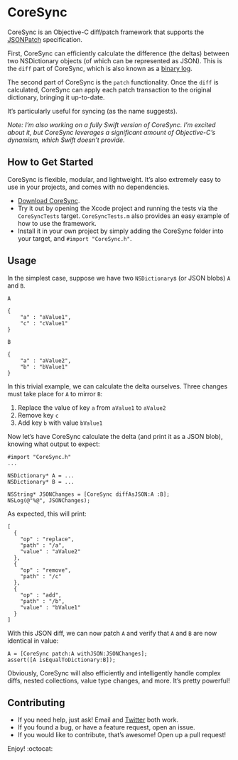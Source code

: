 # CoreSync

CoreSync is an Objective-C diff/patch framework that supports the [JSONPatch](http://jsonpatch.com) specification.

First, CoreSync can efficiently calculate the difference (the deltas) between two NSDictionary objects (of which can be represented as JSON). This is the `diff` part of CoreSync, which is also known as a [binary log](https://dev.mysql.com/doc/refman/5.0/en/binary-log.html).

The second part of CoreSync is the `patch` functionality. Once the `diff` is calculated, CoreSync can apply each patch transaction to the original dictionary, bringing it up-to-date.

It’s particularly useful for syncing (as the name suggests).

*Note: I’m also working on a fully Swift version of CoreSync. I’m excited about it, but CoreSync leverages a significant amount of Objective-C’s dynamism, which Swift doesn’t provide.*

## How to Get Started

CoreSync is flexible, modular, and lightweight. It’s also extremely easy to use in your projects, and comes with no dependencies.

- [Download CoreSync](https://github.com/jtrivedi/CoreSync/archive/master.zip).
- Try it out by opening the Xcode project and running the tests via the `CoreSyncTests` target. `CoreSyncTests.m` also provides an easy example of how to use the framework.
- Install it in your own project by simply adding the CoreSync folder into your target, and `#import "CoreSync.h"`.

## Usage

In the simplest case, suppose we have two `NSDictionary`s (or JSON blobs) `A` and `B`.

`A`
```objc
{
    "a" : "aValue1",
    "c" : "cValue1"
}
```
`B`
```objc
{
    "a" : "aValue2",
    "b" : "bValue1"
}
```

In this trivial example, we can calculate the delta ourselves. Three changes must take place for `A` to mirror `B`:

1. Replace the value of key `a` from `aValue1` to `aValue2`
2. Remove key `c`
3. Add key `b` with value `bValue1`

Now let’s have CoreSync calculate the delta (and print it as a JSON blob), knowing what output to expect:

```objc
#import "CoreSync.h"
...

NSDictionary* A = ...
NSDictionary* B = ...

NSString* JSONChanges = [CoreSync diffAsJSON:A :B];
NSLog(@"%@", JSONChanges);
```

As expected, this will print:
```objc
[
  {
    "op" : "replace",
    "path" : "/a",
    "value" : "aValue2"
  },
  {
    "op" : "remove",
    "path" : "/c"
  },
  {
    "op" : "add",
    "path" : "/b",
    "value" : "bValue1"
  }
]
```

With this JSON diff, we can now patch `A` and verify that `A` and `B` are now identical in value:

```objc
A = [CoreSync patch:A withJSON:JSONChanges];
assert([A isEqualToDictionary:B]);
```

Obviously, CoreSync will also efficiently and intelligently handle complex diffs, nested collections, value type changes, and more. It’s pretty powerful!

## Contributing

- If you need help, just ask! Email and [Twitter](https://twitter.com/jmtrivedi) both work.
- If you found a bug, or have a feature request, open an issue.
- If you would like to contribute, that’s awesome! Open up a pull request!

Enjoy! :octocat:
